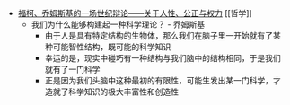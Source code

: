 - [福柯、乔姆斯基的一场世纪辩论——关于人性、公正与权力](https://www.youtube.com/watch?v=tDTUYaNB07U) [[哲学]]
	- 我们为什么能够构建起一种科学理论？ -  乔姆斯基
		- 由于人是具有特定结构的生物体，那么我们在脑子里一开始就有了某种可能智性结构，既可能的科学知识
		- 幸运的是，现实中碰巧有一种结构与我们脑中的结构相同，于是我们就有了一门科学
		- 正是因为我们头脑中这种最初的有限性，可能生发出某一门科学，才造就了科学知识的极大丰富性和创造性